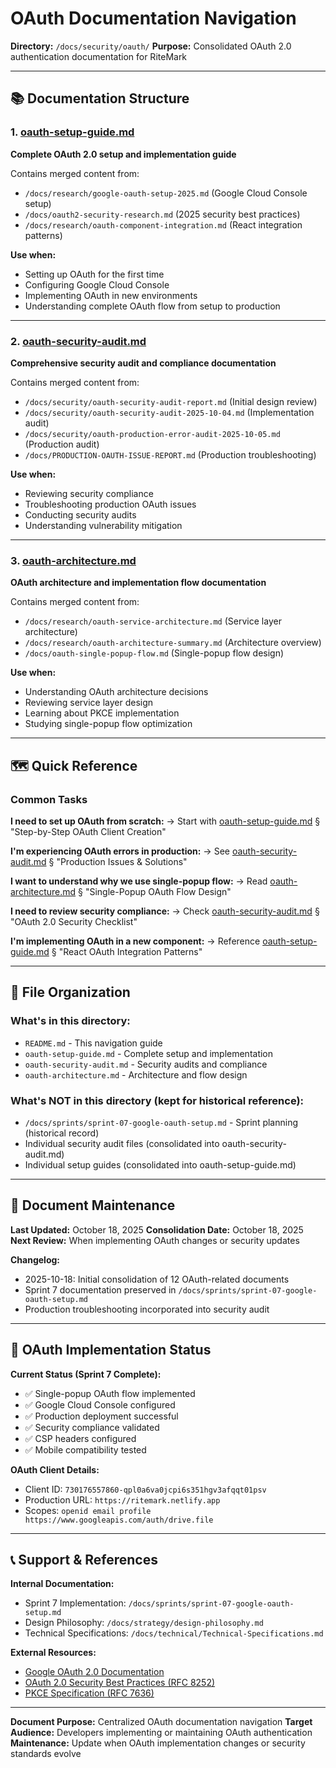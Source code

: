 # OAuth Documentation Navigation

**Directory:** `/docs/security/oauth/`
**Purpose:** Consolidated OAuth 2.0 authentication documentation for RiteMark

---

## 📚 Documentation Structure

### 1. [oauth-setup-guide.md](./oauth-setup-guide.md)
**Complete OAuth 2.0 setup and implementation guide**

Contains merged content from:
- `/docs/research/google-oauth-setup-2025.md` (Google Cloud Console setup)
- `/docs/oauth2-security-research.md` (2025 security best practices)
- `/docs/research/oauth-component-integration.md` (React integration patterns)

**Use when:**
- Setting up OAuth for the first time
- Configuring Google Cloud Console
- Implementing OAuth in new environments
- Understanding complete OAuth flow from setup to production

---

### 2. [oauth-security-audit.md](./oauth-security-audit.md)
**Comprehensive security audit and compliance documentation**

Contains merged content from:
- `/docs/security/oauth-security-audit-report.md` (Initial design review)
- `/docs/security/oauth-security-audit-2025-10-04.md` (Implementation audit)
- `/docs/security/oauth-production-error-audit-2025-10-05.md` (Production audit)
- `/docs/PRODUCTION-OAUTH-ISSUE-REPORT.md` (Production troubleshooting)

**Use when:**
- Reviewing security compliance
- Troubleshooting production OAuth issues
- Conducting security audits
- Understanding vulnerability mitigation

---

### 3. [oauth-architecture.md](./oauth-architecture.md)
**OAuth architecture and implementation flow documentation**

Contains merged content from:
- `/docs/research/oauth-service-architecture.md` (Service layer architecture)
- `/docs/research/oauth-architecture-summary.md` (Architecture overview)
- `/docs/oauth-single-popup-flow.md` (Single-popup flow design)

**Use when:**
- Understanding OAuth architecture decisions
- Reviewing service layer design
- Learning about PKCE implementation
- Studying single-popup flow optimization

---

## 🗺️ Quick Reference

### Common Tasks

**I need to set up OAuth from scratch:**
→ Start with [oauth-setup-guide.md](./oauth-setup-guide.md) § "Step-by-Step OAuth Client Creation"

**I'm experiencing OAuth errors in production:**
→ See [oauth-security-audit.md](./oauth-security-audit.md) § "Production Issues & Solutions"

**I want to understand why we use single-popup flow:**
→ Read [oauth-architecture.md](./oauth-architecture.md) § "Single-Popup OAuth Flow Design"

**I need to review security compliance:**
→ Check [oauth-security-audit.md](./oauth-security-audit.md) § "OAuth 2.0 Security Checklist"

**I'm implementing OAuth in a new component:**
→ Reference [oauth-setup-guide.md](./oauth-setup-guide.md) § "React OAuth Integration Patterns"

---

## 📁 File Organization

### What's in this directory:
- `README.md` - This navigation guide
- `oauth-setup-guide.md` - Complete setup and implementation
- `oauth-security-audit.md` - Security audits and compliance
- `oauth-architecture.md` - Architecture and flow design

### What's NOT in this directory (kept for historical reference):
- `/docs/sprints/sprint-07-google-oauth-setup.md` - Sprint planning (historical record)
- Individual security audit files (consolidated into oauth-security-audit.md)
- Individual setup guides (consolidated into oauth-setup-guide.md)

---

## 🔄 Document Maintenance

**Last Updated:** October 18, 2025
**Consolidation Date:** October 18, 2025
**Next Review:** When implementing OAuth changes or security updates

**Changelog:**
- 2025-10-18: Initial consolidation of 12 OAuth-related documents
- Sprint 7 documentation preserved in `/docs/sprints/sprint-07-google-oauth-setup.md`
- Production troubleshooting incorporated into security audit

---

## 🎯 OAuth Implementation Status

**Current Status (Sprint 7 Complete):**
- ✅ Single-popup OAuth flow implemented
- ✅ Google Cloud Console configured
- ✅ Production deployment successful
- ✅ Security compliance validated
- ✅ CSP headers configured
- ✅ Mobile compatibility tested

**OAuth Client Details:**
- Client ID: `730176557860-qpl0a6va0jcpi6s351hgv3afqqt01psv`
- Production URL: `https://ritemark.netlify.app`
- Scopes: `openid email profile https://www.googleapis.com/auth/drive.file`

---

## 📞 Support & References

**Internal Documentation:**
- Sprint 7 Implementation: `/docs/sprints/sprint-07-google-oauth-setup.md`
- Design Philosophy: `/docs/strategy/design-philosophy.md`
- Technical Specifications: `/docs/technical/Technical-Specifications.md`

**External Resources:**
- [Google OAuth 2.0 Documentation](https://developers.google.com/identity/protocols/oauth2)
- [OAuth 2.0 Security Best Practices (RFC 8252)](https://tools.ietf.org/html/rfc8252)
- [PKCE Specification (RFC 7636)](https://tools.ietf.org/html/rfc7636)

---

**Document Purpose:** Centralized OAuth documentation navigation
**Target Audience:** Developers implementing or maintaining OAuth authentication
**Maintenance:** Update when OAuth implementation changes or security standards evolve
